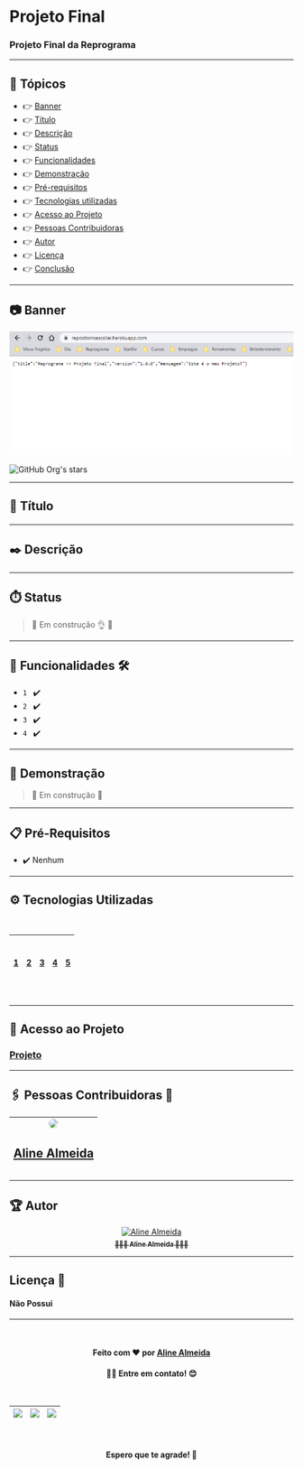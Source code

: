# Projeto Final

### Projeto Final da Reprograma
___
## 🏁 Tópicos
 
  * 👉 [Banner](#📷-banner)
  * 👉 [Título](#📌-título)
  * 👉 [Descrição](#✒️-descrição)
  * 👉 [Status](#⏱️-status)
  * 👉 [Funcionalidades](#🔨-funcionalidades-🛠️)
  * 👉 [Demonstração](#🚀-demonstração)
  * 👉 [Pré-requisitos](#📋-pré-requisitos)
  * 👉 [Tecnologias utilizadas](#⚙️-tecnologias-utilizadas)
  * 👉 [Acesso ao Projeto](#📁-acesso-ao-projeto)
  * 👉 [Pessoas Contribuidoras](#🖇️-pessoas-contribuidoras-🤝)
  * 👉 [Autor](#🏆-autor)
  * 👉 [Licença](#🙏-licença-🔖) 
  * 👉 [Conclusão](#📚-conclusão)
 
 
___

## 📷 Banner
  <p align="center">
    <img alt="foto" title="foto" src="banner.png"/>
  </p>

![GitHub Org's stars](https://img.shields.io/github/stars/camilafernanda?style=social)

___

## 📌 Título

#### 

___
## ✒️ Descrição

#### 

___
## ⏱️ Status

>  🚀 Em construção 👌 🚧

___
## 🔨 Funcionalidades 🛠️

- `1 `  ✔️
- `2 `  ✔️
- `3 `  ✔️
- `4 `  ✔️
___
## 🚀 Demonstração 

> 🚧 Em construção 🚧

___
## 📋 Pré-Requisitos 

- ✔️ Nenhum

___
## ⚙️ Tecnologias Utilizadas

<br>
<div align="center">

| [<img src="" width=100><br><h4>1 </h4>]() | [<img src="" width=100><br><h4>2 </h4>]() |  [<img src="" width=100><br><h4>3 </h4>]() | [<img src="" width=100><br><h4>4 </h4>]() | [<img src="" width=100><br><h4>5 </h4>]() |
| :---: | :---: | :---: | :---: | :---: |
</div>
<br>

___
## 📁 Acesso ao Projeto 

### [Projeto]()

___
## 🖇️ Pessoas Contribuidoras 🤝

<div align="left">

| [<img src="https://avatars.githubusercontent.com/u/99259131?v=4" width=115 style="border-radius: 50%;"><br><h2> Aline Almeida </h2>](https://github.com/AlineAlmeida85) |
| :---: | 
</div>


___
## 🏆 Autor 
<div align="center">
  <a href="https://github.com/AlineAlmeida85">
    <img src="https://avatars.githubusercontent.com/u/99259131?v=4" width="115px;" alt="Aline Almeida"/><br/>
    <sub>
      <b>👩🏽‍💻 Aline Almeida 👩🏽‍🎓</b>
    </sub>
  </a> 
  <a href="https://github.com/AlineAlmeida85" title="Aline Almeida"></a>
</div>

___
## Licença 🔖

#### Não Possui

____
<br>
<div align="center">
  <h4>Feito com ❤️ por 
    <a href="https://github.com/AlineAlmeida85">Aline Almeida</a><h4>👋🏽 Entre em contato! 😊</h4>
  </h4><br>

| [<img src="https://logodownload.org/wp-content/uploads/2018/03/gmail-logo-4-1.png" width=20><br>]() | [<img src="https://seeklogo.com/images/W/whatsapp-icon-logo-BDC0A8063B-seeklogo.com.png" width=25><br>]() |  [<img src="https://cdn-icons-png.flaticon.com/512/174/174857.png" width=20><br>]() |
| :---: | :---: | :---: |

<br>
<h4> Espero que te agrade! 🙏</h4>
</div>
<br>


